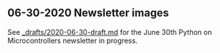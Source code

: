 ## 06-30-2020 Newsletter images

See [_drafts/2020-06-30-draft.md](../../_drafts/2020-06-30-draft.md) for the June 30th Python on Microcontrollers newsletter in progress.
